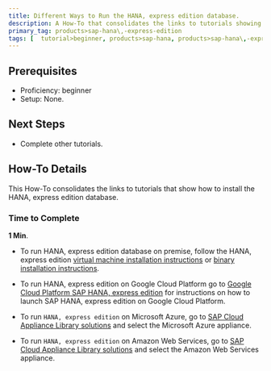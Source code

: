 ```yaml
---
title: Different Ways to Run the HANA, express edition database.
description: A How-To that consolidates the links to tutorials showing how to set up the HANA, express edition database in different environments.
primary_tag: products>sap-hana\,-express-edition
tags: [  tutorial>beginner, products>sap-hana, products>sap-hana\,-express-edition, tutorial>how-to ]
---
```

## Prerequisites  
 - Proficiency: beginner
 - Setup: None.

## Next Steps
 - Complete other tutorials.

## How-To Details
This How-To consolidates the links to tutorials that show how to install the HANA, express edition database. 

### Time to Complete
**1 Min**.

- To run HANA, express edition database on premise, follow the HANA, express edition [virtual machine installation instructions](https://www.sap.com/developer/groups/hxe-install-vm.html) or [binary installation instructions](https://www.sap.com/developer/groups/hxe-install-binary.html).

- To run HANA, express edition on Google Cloud Platform go to [Google Cloud Platform SAP HANA, express edition](https://console.cloud.google.com/launcher/details/sap-public/sap-hana-express) for instructions on how to launch SAP HANA, express edition on Google Cloud Platform.

- To run `HANA, express edition` on Microsoft Azure, go to [SAP Cloud Appliance Library solutions](https://cal.sap.com/catalog#/solutions/d6f5e149-784a-43eb-9dce-58b377d8f440) and select the Microsoft Azure appliance.

- To run `HANA, express edition` on Amazon Web Services, go to [SAP Cloud Appliance Library solutions](https://cal.sap.com/catalog#/solutions/d6f5e149-784a-43eb-9dce-58b377d8f440) and select the Amazon Web Services appliance.

